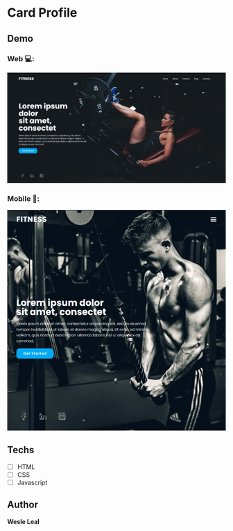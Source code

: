# Card Profile 

## Demo

### Web 💻:
<img src="./assets/demo.png" alt="Exemplo">

### Mobile 📱:
<img src="./assets/demo2.png" alt="Exemplo">

## Techs 
* [ ] HTML
* [ ] CSS
* [ ] Javascript

## Author

**Wesle Leal**